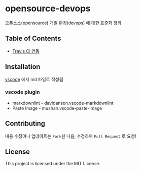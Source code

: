 # opensource-devops

오픈소스(opensource) 개발 환경(devops) 에 대한 표준화 정리

## Table of Contents

- [Travis CI 연동](travis-ci.md)

## Installation

[vscode](https://code.visualstudio.com/) 에서 md 파일로 작성됨

### vscode plugin

- markdownlint - davidanson.vscode-markdownlint
- Paste Image - mushan.vscode-paste-image

## Contributing

내용 수정이나 업데이트는 `Fork`한 다음, 수정하여 `Pull Request` 로 요청!

## License

This project is licensed under the MIT License.
